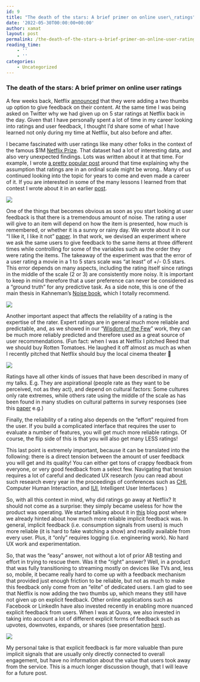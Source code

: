 ```yaml
---
id: 9
title: "The death of the stars: A brief primer on online user\_ratings"
date: '2022-05-30T00:00:00+00:00'
author: xamat
layout: post
permalink: /the-death-of-the-stars-a-brief-primer-on-online-user-ratings-6740453f27ed/
reading_time:
    - ''
    - ''
categories:
    - Uncategorized
---
```


### The death of the stars: A brief primer on online user ratings

A few weeks back, Netflix [announced](https://about.netflix.com/en/news/two-thumbs-up-even-better-recommendations) that they were adding a two thumbs up option to give feedback on their content. At the same time I was being asked on Twitter why we had given up on 5 star ratings at Netflix back in the day. Given that I have personally spent a lot of time in my career looking into ratings and user feedback, I thought I’d share some of what I have learned not only during my time at Netflix, but also before and after.

I became fascinated with user ratings like many other folks in the context of the famous $1M [Netflix Prize](https://en.wikipedia.org/wiki/Netflix_Prize). That dataset had a lot of interesting data, and also very unexpected findings. Lots was written about it at that time. For example, I wrote [a pretty popular post](http://technocalifornia.blogspot.com/2011/04/recommender-systems-were-doing-it-all.html) around that time explaining why the assumption that ratings are in an ordinal scale might be wrong.. Many of us continued looking into the topic for years to come and even made a career of it. If you are interested in some of the many lessons I learned from that contest I wrote about it in an earlier [post](https://medium.com/p/403d360aaf2).

![](/blog/images/01-01.png)

One of the things that becomes obvious as soon as you start looking at user feedback is that there is a tremendous amount of noise. The rating a user will give to an item will depend on how the item is presented, how much is remembered, or whether it is a sunny or rainy day. We wrote about it in our “I like it, I like it not” [paper](https://scholar.google.com/citations?view_op=view_citation&hl=en&user=YYUK51oAAAAJ&citation_for_view=YYUK51oAAAAJ:Y0pCki6q_DkC). In that work, we devised an experiment where we ask the same users to give feedback to the same items at three different times while controlling for some of the variables such as the order they were rating the items. The takeaway of the experiment was that the error of a user rating a movie in a 1 to 5 stars scale was “at least” of +/- 0.5 stars. This error depends on many aspects, including the rating itself since ratings in the middle of the scale (2 or 3) are consistently more noisy. It is important to keep in mind therefore that a user preference can never be considered as a “ground truth” for any predictive task. As a side note, this is one of the main thesis in Kahneman’s [Noise book](https://readnoise.com/), which I totally recommend.

![](/blog/images/01-02.png)

Another important aspect that affects the reliability of a rating is the expertise of the rater. Expert ratings are in general much more reliable and predictable, and, as we showed in our “[Wisdom of the Few](https://scholar.google.com/citations?view_op=view_citation&hl=en&user=YYUK51oAAAAJ&citation_for_view=YYUK51oAAAAJ:IjCSPb-OGe4C)” work, they can be much more reliably predicted and therefore used as a great source of user recommendations. (Fun fact: when I was at Netflix I pitched Reed that we should buy Rotten Tomatoes. He laughed it off almost as much as when I recently pitched that Netflix should buy the local cinema theater 🙂

![](/blog/images/01-03.png)

Ratings have all other kinds of issues that have been described in many of my talks. E.g. They are aspirational (people rate as they want to be perceived, not as they act), and depend on cultural factors: Some cultures only rate extremes, while others rate using the middle of the scale as has been found in many studies on cultural patterns in survey responses (see this [paper](https://www.emerald.com/insight/content/doi/10.1108/02651330710741785/full/html) e.g.)

Finally, the reliability of a rating also depends on the “effort” required from the user. If you build a complicated interface that requires the user to evaluate a number of features, you will get much more reliable ratings. Of course, the flip side of this is that you will also get many LESS ratings!

This last point is extremely important, because it can be translated into the following: there is a direct tension between the amount of user feedback you will get and its quality! You can either get tons of crappy feedback from everyone, or very good feedback from a select few. Navigating that tension requires a lot of careful and dedicated UX research (you can read about such research every year in the proceedings of conferences such as [CHI](https://chi2023.acm.org/), Computer Human Interaction, and [IUI](https://iui.acm.org/2023/), Intelligent User Interfaces )

So, with all this context in mind, why did ratings go away at Netflix? It should not come as a surprise: they simply became useless for how the product was operating. We started talking about it in [this](https://netflixtechblog.com/netflix-recommendations-beyond-the-5-stars-part-1-55838468f429?gi=133a9bbebcac) blog post where we already hinted about how much more reliable implicit feedback was. In general, implicit feedback (i.e. consumption signals from users) is much more reliable (it is hard to fake watching a show) and readily available from every user. Plus, it “only” requires logging (i.e. engineering work). No hard UX work and experimentation.

So, that was the “easy” answer, not without a lot of prior AB testing and effort in trying to rescue them. Was it the “right” answer? Well, in a product that was fully transitioning to streaming mostly on devices like TVs and, less so, mobile, it became really hard to come up with a feedback mechanism that provided just enough friction to be reliable, but not as much to make this feedback only come from an “elite” of dedicated users. I am glad to see that Netflix is now adding the two thumbs up, which means they still have not given up on explicit feedback. Other online applications such as Facebook or LinkedIn have also invested recently in enabling more nuanced explicit feedback from users. When I was at Quora, we also invested in taking into account a lot of different explicit forms of feedback such as upvotes, downvotes, expands, or shares (see presentation [here](https://www.slideshare.net/xamat/machine-learning-for-qa-sites-the-quora-example)).

![](/blog/images/01-04.png)

My personal take is that explicit feedback is far more valuable than pure implicit signals that are usually only directly connected to overall engagement, but have no information about the value that users took away from the service. This is a much longer discussion though, that I will leave for a future post.
